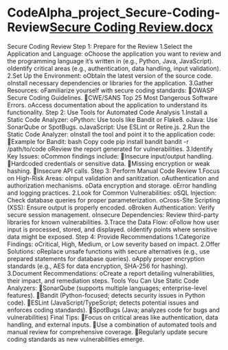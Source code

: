 # CodeAlpha_project_Secure-Coding-Review[Secure Coding Review.docx](https://github.com/user-attachments/files/18253370/Secure.Coding.Review.docx)
Secure Coding Review
Step 1: Prepare for the Review
1.Select the Application and Language:
oChoose the application you want to review and the programming language it’s written in (e.g., Python, Java, JavaScript).
oIdentify critical areas (e.g., authentication, data handling, input validation).
2.Set Up the Environment:
oObtain the latest version of the source code.
oInstall necessary dependencies or libraries for the application.
3.Gather Resources:
oFamiliarize yourself with secure coding standards:
OWASP Secure Coding Guidelines.
CWE/SANS Top 25 Most Dangerous Software Errors.
oAccess documentation about the application to understand its functionality.
Step 2: Use Tools for Automated Code Analysis
1.Install a Static Code Analyzer:
oPython: Use tools like Bandit or Flake8.
oJava: Use SonarQube or SpotBugs.
oJavaScript: Use ESLint or Retire.js.
2.Run the Static Code Analyzer:
oInstall the tool and point it to the application code:
Example for Bandit:
bash
Copy code
pip install bandit
bandit -r /path/to/code
oReview the report generated for vulnerabilities.
3.Identify Key Issues:
oCommon findings include:
Insecure input/output handling.
Hardcoded credentials or sensitive data.
Missing encryption or weak hashing.
Insecure API calls.
Step 3: Perform Manual Code Review
1.Focus on High-Risk Areas:
oInput validation and sanitization.
oAuthentication and authorization mechanisms.
oData encryption and storage.
oError handling and logging practices.
2.Look for Common Vulnerabilities:
oSQL Injection: Check database queries for proper parameterization.
oCross-Site Scripting (XSS): Ensure output is properly encoded.
oBroken Authentication: Verify secure session management.
oInsecure Dependencies: Review third-party libraries for known vulnerabilities.
3.Trace the Data Flow:
oFollow how user input is processed, stored, and displayed.
oIdentify points where sensitive data might be exposed.
Step 4: Provide Recommendations
1.Categorize Findings:
oCritical, High, Medium, or Low severity based on impact.
2.Offer Solutions:
oReplace unsafe functions with secure alternatives (e.g., use prepared statements for database queries).
oApply proper encryption standards (e.g., AES for data encryption, SHA-256 for hashing).
3.Document Recommendations:
oCreate a report detailing vulnerabilities, their impact, and remediation steps.
Tools You Can Use
Static Code Analyzers:
SonarQube (supports multiple languages; enterprise-level features).
Bandit (Python-focused; detects security issues in Python code).
ESLint (JavaScript/TypeScript; detects potential issues and enforces coding standards).
SpotBugs (Java; analyzes code for bugs and vulnerabilities)
Final Tips:
Focus on critical areas like authentication, data handling, and external inputs.
Use a combination of automated tools and manual review for comprehensive coverage.
Regularly update secure coding standards as new vulnerabilities emerge.


